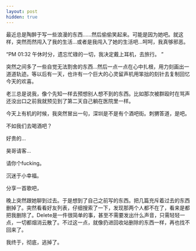 ```yaml
---
layout: post
hidden: true
---
```

最近总是陶醉于写一些浪漫的东西……然后偷偷笑起来。可能是因为她吧。就这样，突然而然闯入了我的生活…或者是我闯入了她的生活吧…呵呵，我真够邪恶。
  
“PM 01:32 午休时分，遗忘忙碌的一切，我决定戴上耳机，去旅行。 ”
  
突然之间多了一些自觉无法割舍的东西…然后一点一点在心中扎根，用力刻画出一道道轨迹。等以后有一天，也许有一个巨大的心灵留声机用笨拙的刻针去复制回忆今天的欢喜。
  
老三总是说我，像个先知一样去预想别人想不到的东西。比如那次被群殴时在骂声还没出口之前我就预见到了第二天自己躺在医院里一样。
  
今天上有机的时候，我突然冒出一句，深圳是不是有个酒吧街。刺猬答道，是吧。
  
不如我们去喝酒吧？
  
好贵的…
  
昊哥请客…
  
请你个fucking。
  
沉迷于小幸福。
  
分享一首歌吧，

晚上突然跟她聊到过去。于是想到了自己之前写的东西。把几篇充斥着过去的东西删掉了。突然看看好友列表，仔细搜索了一下，发现那两个人都不在了，看来是都把我删除了。Delete是一件很简单的事，甚至不需要发出什么声音，只需轻轻一点，一切都烟消云散了。不过这一点，就像扔进回收站删除的东西一样，再也找不回来了。
  
我终于，彻底，逃掉了。